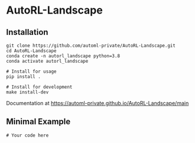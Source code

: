 # AutoRL-Landscape



## Installation
```
git clone https://github.com/automl-private/AutoRL-Landscape.git
cd AutoRL-Landscape
conda create -n autorl_landscape python=3.8
conda activate autorl_landscape

# Install for usage
pip install .

# Install for development
make install-dev
```

Documentation at https://automl-private.github.io/AutoRL-Landscape/main

## Minimal Example

```
# Your code here
```
